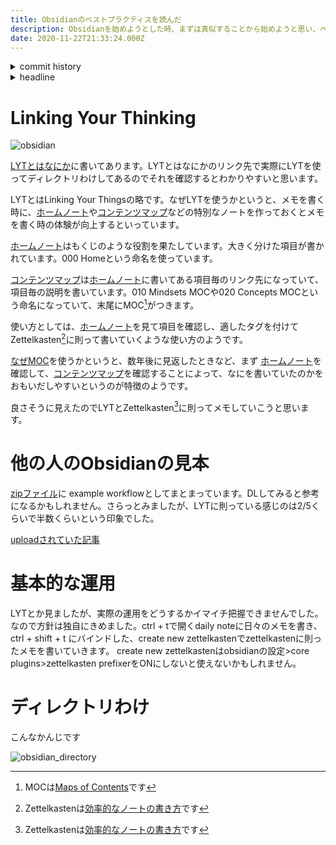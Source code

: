 ```yaml
---
title: Obsidianのベストプラクティスを読んだ
description: Obsidianを始めようとした時、まずは真似することから始めようと思い、ベストプラクティスを調べました
date: 2020-11-22T21:33:24.000Z
---
```

<!-- history area start -->
<details><summary>commit history</summary><div><ol>

</ol></div></details>
<!-- history area end -->
<!-- toc area start -->
<details><summary>headline</summary><div>

<!-- toc -->

- [Linking Your Thinking](#linking-your-thinking)
- [他の人のObsidianの見本](#%E4%BB%96%E3%81%AE%E4%BA%BA%E3%81%AEobsidian%E3%81%AE%E8%A6%8B%E6%9C%AC)
- [基本的な運用](#%E5%9F%BA%E6%9C%AC%E7%9A%84%E3%81%AA%E9%81%8B%E7%94%A8)
- [ディレクトリわけ](#%E3%83%87%E3%82%A3%E3%83%AC%E3%82%AF%E3%83%88%E3%83%AA%E3%82%8F%E3%81%91)

<!-- tocstop -->

</div></details>

<!-- toc area end -->

# Linking Your Thinking

![obsidian](./obsidian.png)

[LYTとはなにか](https://publish.obsidian.md/lyt-kit/LYT+System)に書いてあります。LYTとはなにかのリンク先で実際にLYTを使ってディレクトリわけしてあるのでそれを確認するとわかりやすいと思います。

LYTとはLinking Your Thingsの略です。なぜLYTを使うかというと、メモを書く時に、[ホームノート](https://publish.obsidian.md/lyt-kit/000+Home)や[コンテンツマップ](https://publish.obsidian.md/lyt-kit/010+Mindsets+MOC)などの特別なノートを作っておくとメモを書く時の体験が向上するといっています。

[ホームノート](https://publish.obsidian.md/lyt-kit/000+Home)はもくじのような役割を果たしています。大きく分けた項目が書かれています。000 Homeという命名を使っています。

[コンテンツマップ](https://publish.obsidian.md/lyt-kit/010+Mindsets+MOC)は[ホームノート](https://publish.obsidian.md/lyt-kit/000+Home)に書いてある項目毎のリンク先になっていて、項目毎の説明を書いています。010 Mindsets MOCや020 Concepts MOCという命名になっていて、末尾にMOC[^1]がつきます。

使い方としては、[ホームノート](https://publish.obsidian.md/lyt-kit/000+Home)を見て項目を確認し、適したタグを付けてZettelkasten[^2]に則って書いていくような使い方のようです。

[なぜMOC](https://publish.obsidian.md/lyt-kit/MOCs+Overview)を使うかというと、数年後に見返したときなど、まず [ホームノート](https://publish.obsidian.md/lyt-kit/000+Home)を確認して、[コンテンツマップ](https://publish.obsidian.md/lyt-kit/010+Mindsets+MOC)を確認することによって、なにを書いていたのかをおもいだしやすいというのが特徴のようです。

良さそうに見えたのでLYTとZettelkasten[^2]に則ってメモしていこうと思います。

# 他の人のObsidianの見本

[zipファイル](https://forum.obsidian.md/uploads/short-url/eyLBgUGS0EVJeet0c3hkQTyY300.zip)に  example workflowとしてまとまっています。DLしてみると参考になるかもしれません。さらっとみましたが、LYTに則っている感じのは2/5くらいで半数くらいという印象でした。

[uploadされていた記事](https://forum.obsidian.md/t/example-workflows-in-obsidian/1093)

# 基本的な運用

LYTとか見ましたが、実際の運用をどうするかイマイチ把握できませんでした。
なので方針は独自にきめました。ctrl + tで開くdaily noteに日々のメモを書き、ctrl + shift + t にバインドした、create new zettelkastenでzettelkastenに則ったメモを書いていきます。
create new zettelkastenはobsidianの設定>core plugins>zettelkasten prefixerをONにしないと使えないかもしれません。

# ディレクトリわけ

こんなかんじです

![obsidian_directory](./obsidian_directory.png)

[^1]: MOCは[Maps of Contents](https://publish.obsidian.md/lyt-kit/MOCs+Overview)です
[^2]: Zettelkastenは[効率的なノートの書き方](https://gigazine.net/news/20200604-zettelkasten-note/)です


